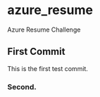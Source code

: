 # azure_resume
Azure Resume Challenge

## First Commit
This is the first test commit. 

### Second. 